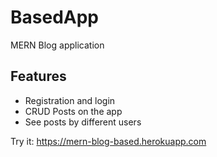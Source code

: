 # BasedApp
MERN Blog application

## Features
* Registration and login
* CRUD Posts on the app
* See posts by different users

Try it:
https://mern-blog-based.herokuapp.com
